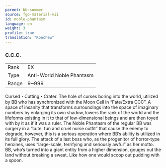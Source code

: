 ```yaml
---
parent: bb-summer
source: fgo-material-vii
id: noble-phantasm
language: en
weight: 3
profile: true
translation: "Konchew"
---
```


### C.C.C.

<table>
  <tr><td>Rank</td><td>EX</td></tr>
  <tr><td>Type</td><td>Anti-World Noble Phantasm</td></tr>
  <tr><td>Range</td><td>9~999</td></tr>
</table>

Cursed・Cutting・Crater.
The hole of curses boring into the world, utilized by BB who has synchronized with the Moon Cell in “Fate/Extra CCC”.
A space of insanity that transforms surroundings into the space of imaginary numbers by enlarging its own shadow, lowers the rank of the world and the lifeforms existing in it to that of low-dimensional beings and are then toyed with by it as if it was a ruler.
The Noble Phantasm of the regular BB was surgery in a “cute, fun and cruel nurse outfit” that cause the enemy to degrade, however, this is a serious operation where BB’s ability is utilized in its full glory.
The attack of a last boss who, as the progenitor of horror-type heroines, uses “large-scale, terrifying and seriously awful” as her motto.
BB, who’s turned into a giant entity from a higher dimension, gouges out the land without breaking a sweat. Like how one would scoop out pudding with a spoon.
